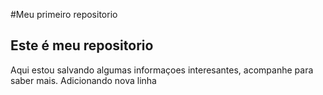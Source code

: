 #Meu primeiro repositorio

## Este é meu repositorio

Aqui estou salvando algumas informaçoes interesantes, acompanhe para saber mais.
Adicionando nova linha
